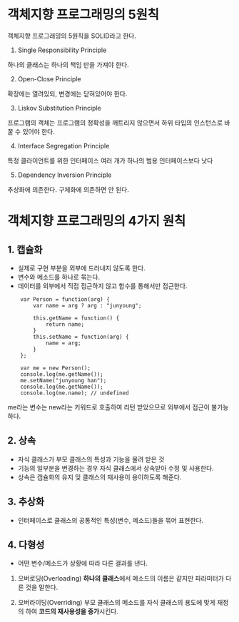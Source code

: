 # 객체지향 프로그래밍의 5원칙
객체지향 프로그래밍의 5원칙을 SOLID라고 한다.

1. Single Responsibility Principle

하나의 클래스는 하나의 책임 만을 가져야 한다.

2. Open-Close Principle

확장에는 열려있되, 변경에는 닫혀있어야 한다.

3. Liskov Substitution Principle

프로그램의 객체는 프로그램의 정확성을 깨트리지 않으면서 하위 타입의 인스턴스로 바꿀 수 있어야 한다.

4. Interface Segregation Principle

특정 클라이언트를 위한 인터페이스 여러 개가 하나의 범용 인터페이스보다 낫다

5. Dependency Inversion Principle

추상화에 의존한다. 구체화에 의존하면 안 된다.

# 객체지향 프로그래밍의 4가지 원칙
## 1. 캡슐화
* 실제로 구현 부분을 외부에 드러내지 않도록 한다.
* 변수와 메소드를 하나로 묶는다.
* 데이터를 외부에서 직접 접근하지 않고 함수를 통해서만 접근한다.

```
    var Person = function(arg) {
        var name = arg ? arg : "junyoung";
        
        this.getName = function() {
            return name;
        }
        this.setName = function(arg) {
            name = arg;
        }
    };

    var me = new Person();
    console.log(me.getName());
    me.setName("junyoung han");
    console.log(me.getName());
    console.log(me.name); // undefined
```
me라는 변수는 new라는 키워드로 호출하여 리턴 받았으므로 외부에서 접근이 불가능하다.

## 2. 상속
* 자식 클래스가 부모 클래스의 특성과 기능을 물려 받은 것
* 기능의 일부분을 변경하는 경우 자식 클래스에서 상속받아 수정 및 사용한다.
* 상속은 캡슐화의 유지 및 클래스의 재사용이 용이하도록 해준다.

## 3. 추상화
* 인터페이스로 클래스의 공통적인 특성(변수, 메소드)들을 묶어 표현한다.

## 4. 다형성
* 어떤 변수/메소드가 상황에 따라 다른 결과를 낸다.

1. 오버로딩(Overloading)
**하나의 클래스**에서 메소드의 이름은 같지만 파라미터가 다른 것을 말한다.

2. 오버라이딩(Overriding)
부모 클래스의 메소드를 자식 클래스의 용도에 맞게 재정의 하여 **코드의 재사용성을 증가**시킨다.  
